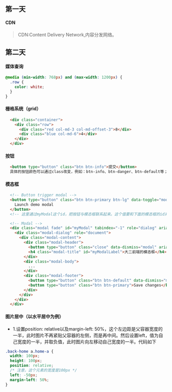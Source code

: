 ## 第一天
#### CDN
  > CDN:Content Delivery Network,内容分发网络。

## 第二天
#### 媒体查询
``` css 
@media (min-width: 768px) and (max-width: 1200px) {
  .row {
    color: white;
  }
}
```

#### 栅格系统（grid）
``` html
  <div class="container">
    <div class="row">
      <div class="red col-md-3 col-md-offset-3">8</div>
      <div class="blue col-md-6">4</div>
    </div>
  </div>
```

#### 按钮
``` html 
  <button type="button" class="btn btn-info">提交</button>
  具体的按钮颜色可以通过class改变，例如：btn-info、btn-danger、btn-default等；按钮的大小也可以通过class改变，例如：btn-sm、btn-lg
```

#### 模态框
``` html
  <!-- Button trigger modal -->
  <button type="button" class="btn btn-primary btn-lg" data-toggle="modal" data-target="#myModal">
    Launch demo modal
  </button>
  <!-- 这里通过myModal这个id，把按钮与模态框联系起来。这个值要和下面的模态框的id对应 -->

  <!-- Modal -->
  <div class="modal fade" id="myModal" tabindex="-1" role="dialog" aria-labelledby="myModalLabel">
    <div class="modal-dialog" role="document">
      <div class="modal-content">
        <div class="modal-header">
          <button type="button" class="close" data-dismiss="modal" aria-label="Close"><span aria-hidden="true">&times;</span></button>
          <h4 class="modal-title" id="myModalLabel">大二前端的模态框</h4>
        </div>
        <div class="modal-body">
          ...
        </div>
        <div class="modal-footer">
          <button type="button" class="btn btn-default" data-dismiss="modal">Close</button>
          <button type="button" class="btn btn-primary">Save changes</button>
        </div>
      </div>
    </div>
  </div>
```
#### 图片居中（以水平居中为例）
  - 1.设置position: relative以及margin-left: 50%，这个左边距是父容器宽度的一半，此时图片不再紧贴父容器的左侧，而是再中间。然后设置left，值为自己宽度的一半，并取负值，此时图片向左移动自己宽度的一半。代码如下
  ``` css
  .back-home a.home-a {
    width: 100px;
    height: 100px;
    position: relative;
    /* 注意，这个元素的宽度是100px */
    left: -50px;
    margin-left: 50%;
  }
  ```